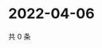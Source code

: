# 2022-04-06

共 0 条

<!-- BEGIN WEIBO -->
<!-- 最后更新时间 Wed Apr 06 2022 06:14:12 GMT+0800 (China Standard Time) -->

<!-- END WEIBO -->
